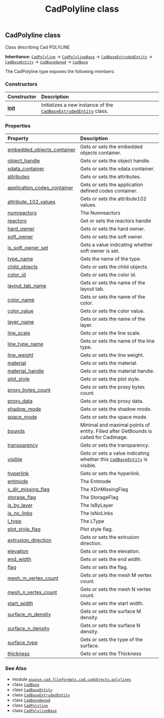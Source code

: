 ﻿---
title: CadPolyline class
second_title: Aspose.CAD for Python via .NET API References
description: 
type: docs
weight: 30
url: /aspose.cad.fileformats.cad.cadobjects.polylines/cadpolyline/
is_root: false
---

## CadPolyline class

Class describing Cad POLYLINE



**Inheritance:** [`CadPolyline`](/cad/python-net/aspose.cad.fileformats.cad.cadobjects.polylines/cadpolyline) → 
[`CadPolylineBase`](/cad/python-net/aspose.cad.fileformats.cad.cadobjects.polylines/cadpolylinebase) → 
[`CadBaseExtrudedEntity`](/cad/python-net/aspose.cad.fileformats.cad.cadobjects/cadbaseextrudedentity) → 
[`CadBaseEntity`](/cad/python-net/aspose.cad.fileformats.cad.cadobjects/cadbaseentity) → 
[`CadBaseOwned`](/cad/python-net/aspose.cad.fileformats.cad.cadobjects/cadbaseowned) → 
[`CadBase`](/cad/python-net/aspose.cad.fileformats.cad.cadobjects/cadbase)



The CadPolyline type exposes the following members:

### Constructors
| Constructor | Description |
| :- | :- |
| [__init__](/cad/python-net/aspose.cad.fileformats.cad.cadobjects.polylines/cadpolyline/__init__/#) | Initializes a new instance of the [`CadBaseExtrudedEntity`](/cad/python-net/aspose.cad.fileformats.cad.cadobjects/cadbaseextrudedentity) class. |


### Properties
| Property | Description |
| :- | :- |
| [embedded_objects_container](/cad/python-net/aspose.cad.fileformats.cad.cadobjects.polylines/cadpolyline/embedded_objects_container) | Gets or sets the embedded objects container. |
| [object_handle](/cad/python-net/aspose.cad.fileformats.cad.cadobjects.polylines/cadpolyline/object_handle) | Gets or sets the object handle. |
| [xdata_container](/cad/python-net/aspose.cad.fileformats.cad.cadobjects.polylines/cadpolyline/xdata_container) | Gets or sets the xdata container. |
| [attributes](/cad/python-net/aspose.cad.fileformats.cad.cadobjects.polylines/cadpolyline/attributes) | Gets or sets the attributes. |
| [application_codes_container](/cad/python-net/aspose.cad.fileformats.cad.cadobjects.polylines/cadpolyline/application_codes_container) | Gets or sets the application defined codes container. |
| [attribute_102_values](/cad/python-net/aspose.cad.fileformats.cad.cadobjects.polylines/cadpolyline/attribute_102_values) | Gets or sets the attribute102 values. |
| [numreactors](/cad/python-net/aspose.cad.fileformats.cad.cadobjects.polylines/cadpolyline/numreactors) | The Numreactors |
| [reactors](/cad/python-net/aspose.cad.fileformats.cad.cadobjects.polylines/cadpolyline/reactors) | Get or sets the reactors handle |
| [hard_owner](/cad/python-net/aspose.cad.fileformats.cad.cadobjects.polylines/cadpolyline/hard_owner) | Gets or sets the hard owner. |
| [soft_owner](/cad/python-net/aspose.cad.fileformats.cad.cadobjects.polylines/cadpolyline/soft_owner) | Gets or sets the soft owner. |
| [is_soft_owner_set](/cad/python-net/aspose.cad.fileformats.cad.cadobjects.polylines/cadpolyline/is_soft_owner_set) | Gets a value indicating whether soft owner is set. |
| [type_name](/cad/python-net/aspose.cad.fileformats.cad.cadobjects.polylines/cadpolyline/type_name) | Gets the name of the type. |
| [child_objects](/cad/python-net/aspose.cad.fileformats.cad.cadobjects.polylines/cadpolyline/child_objects) | Gets or sets the child objects. |
| [color_id](/cad/python-net/aspose.cad.fileformats.cad.cadobjects.polylines/cadpolyline/color_id) | Gets or sets the color id. |
| [layout_tab_name](/cad/python-net/aspose.cad.fileformats.cad.cadobjects.polylines/cadpolyline/layout_tab_name) | Gets or sets the name of the layout tab. |
| [color_name](/cad/python-net/aspose.cad.fileformats.cad.cadobjects.polylines/cadpolyline/color_name) | Gets or sets the name of the color. |
| [color_value](/cad/python-net/aspose.cad.fileformats.cad.cadobjects.polylines/cadpolyline/color_value) | Gets or sets the color value. |
| [layer_name](/cad/python-net/aspose.cad.fileformats.cad.cadobjects.polylines/cadpolyline/layer_name) | Gets or sets the name of the layer. |
| [line_scale](/cad/python-net/aspose.cad.fileformats.cad.cadobjects.polylines/cadpolyline/line_scale) | Gets or sets the line scale. |
| [line_type_name](/cad/python-net/aspose.cad.fileformats.cad.cadobjects.polylines/cadpolyline/line_type_name) | Gets or sets the name of the line type. |
| [line_weight](/cad/python-net/aspose.cad.fileformats.cad.cadobjects.polylines/cadpolyline/line_weight) | Gets or sets the line weight. |
| [material](/cad/python-net/aspose.cad.fileformats.cad.cadobjects.polylines/cadpolyline/material) | Gets or sets the material. |
| [material_handle](/cad/python-net/aspose.cad.fileformats.cad.cadobjects.polylines/cadpolyline/material_handle) | Gets or sets the material handle. |
| [plot_style](/cad/python-net/aspose.cad.fileformats.cad.cadobjects.polylines/cadpolyline/plot_style) | Gets or sets the plot style. |
| [proxy_bytes_count](/cad/python-net/aspose.cad.fileformats.cad.cadobjects.polylines/cadpolyline/proxy_bytes_count) | Gets or sets the proxy bytes count. |
| [proxy_data](/cad/python-net/aspose.cad.fileformats.cad.cadobjects.polylines/cadpolyline/proxy_data) | Gets or sets the proxy data. |
| [shadow_mode](/cad/python-net/aspose.cad.fileformats.cad.cadobjects.polylines/cadpolyline/shadow_mode) | Gets or sets the shadow mode. |
| [space_mode](/cad/python-net/aspose.cad.fileformats.cad.cadobjects.polylines/cadpolyline/space_mode) | Gets or sets the space mode. |
| [bounds](/cad/python-net/aspose.cad.fileformats.cad.cadobjects.polylines/cadpolyline/bounds) | Minimal and maximal points of entity. Filled after GetBounds is called for CadImage. |
| [transparency](/cad/python-net/aspose.cad.fileformats.cad.cadobjects.polylines/cadpolyline/transparency) | Gets or sets the transparency. |
| [visible](/cad/python-net/aspose.cad.fileformats.cad.cadobjects.polylines/cadpolyline/visible) | Gets or sets a value indicating whether this [`CadBaseEntity`](/cad/python-net/aspose.cad.fileformats.cad.cadobjects/cadbaseentity) is visible. |
| [hyperlink](/cad/python-net/aspose.cad.fileformats.cad.cadobjects.polylines/cadpolyline/hyperlink) | Gets or sets the hyperlink. |
| [entmode](/cad/python-net/aspose.cad.fileformats.cad.cadobjects.polylines/cadpolyline/entmode) | The Entmode |
| [x_dir_missing_flag](/cad/python-net/aspose.cad.fileformats.cad.cadobjects.polylines/cadpolyline/x_dir_missing_flag) | The XDirMissingFlag |
| [storage_flag](/cad/python-net/aspose.cad.fileformats.cad.cadobjects.polylines/cadpolyline/storage_flag) | The StorageFlag |
| [is_by_layer](/cad/python-net/aspose.cad.fileformats.cad.cadobjects.polylines/cadpolyline/is_by_layer) | The IsByLayer |
| [is_no_links](/cad/python-net/aspose.cad.fileformats.cad.cadobjects.polylines/cadpolyline/is_no_links) | The IsNoLinks |
| [l_type](/cad/python-net/aspose.cad.fileformats.cad.cadobjects.polylines/cadpolyline/l_type) | The LType |
| [plot_style_flag](/cad/python-net/aspose.cad.fileformats.cad.cadobjects.polylines/cadpolyline/plot_style_flag) | Plot style flag. |
| [extrusion_direction](/cad/python-net/aspose.cad.fileformats.cad.cadobjects.polylines/cadpolyline/extrusion_direction) | Gets or sets the extrusion direction. |
| [elevation](/cad/python-net/aspose.cad.fileformats.cad.cadobjects.polylines/cadpolyline/elevation) | Gets or sets the elevation. |
| [end_width](/cad/python-net/aspose.cad.fileformats.cad.cadobjects.polylines/cadpolyline/end_width) | Gets or sets the end width. |
| [flag](/cad/python-net/aspose.cad.fileformats.cad.cadobjects.polylines/cadpolyline/flag) | Gets or sets the flag. |
| [mesh_m_vertex_count](/cad/python-net/aspose.cad.fileformats.cad.cadobjects.polylines/cadpolyline/mesh_m_vertex_count) | Gets or sets the mesh M vertex count. |
| [mesh_n_vertex_count](/cad/python-net/aspose.cad.fileformats.cad.cadobjects.polylines/cadpolyline/mesh_n_vertex_count) | Gets or sets the mesh N vertex count. |
| [start_width](/cad/python-net/aspose.cad.fileformats.cad.cadobjects.polylines/cadpolyline/start_width) | Gets or sets the start width. |
| [surface_m_density](/cad/python-net/aspose.cad.fileformats.cad.cadobjects.polylines/cadpolyline/surface_m_density) | Gets or sets the surface M density. |
| [surface_n_density](/cad/python-net/aspose.cad.fileformats.cad.cadobjects.polylines/cadpolyline/surface_n_density) | Gets or sets the surface N density. |
| [surface_type](/cad/python-net/aspose.cad.fileformats.cad.cadobjects.polylines/cadpolyline/surface_type) | Gets or sets the type of the surface. |
| [thickness](/cad/python-net/aspose.cad.fileformats.cad.cadobjects.polylines/cadpolyline/thickness) | Gets or sets the Thickness |



### See Also
* module [`aspose.cad.fileformats.cad.cadobjects.polylines`](..)
* class [`CadBase`](/cad/python-net/aspose.cad.fileformats.cad.cadobjects/cadbase)
* class [`CadBaseEntity`](/cad/python-net/aspose.cad.fileformats.cad.cadobjects/cadbaseentity)
* class [`CadBaseExtrudedEntity`](/cad/python-net/aspose.cad.fileformats.cad.cadobjects/cadbaseextrudedentity)
* class [`CadBaseOwned`](/cad/python-net/aspose.cad.fileformats.cad.cadobjects/cadbaseowned)
* class [`CadPolyline`](/cad/python-net/aspose.cad.fileformats.cad.cadobjects.polylines/cadpolyline)
* class [`CadPolylineBase`](/cad/python-net/aspose.cad.fileformats.cad.cadobjects.polylines/cadpolylinebase)
